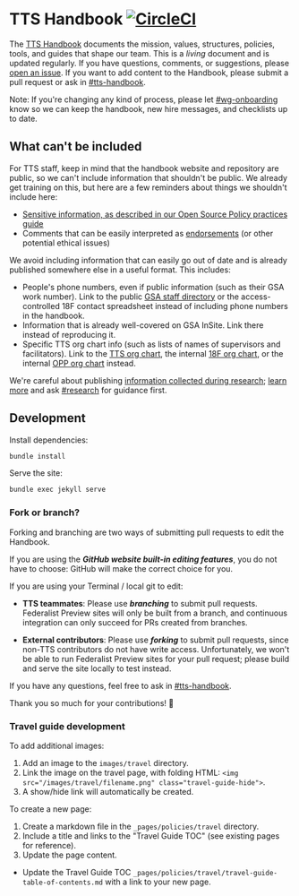 TTS Handbook [![CircleCI](https://circleci.com/gh/18F/handbook.svg?style=svg)](https://circleci.com/gh/18F/handbook)
========================

The [TTS Handbook](https://handbook.18f.gov) documents the mission, values, structures, policies, tools, and guides that shape our team. This is a _living_ document and is updated regularly. If you have questions, comments, or suggestions, please
[open an issue](https://github.com/18F/handbook/issues). If you want to add content to the Handbook, please submit a pull request or ask in [#tts-handbook](https://gsa-tts.slack.com/messages/tts-handbook).

Note: If you're changing any kind of process, please let [#wg-onboarding](https://gsa-tts.slack.com/messages/wg-onboarding) know so we can keep the handbook, new hire messages, and checklists up to date.

## What can't be included

For TTS staff, keep in mind that the handbook website and repository are public, so we can't include information that shouldn't be public. We already get training on this, but here are a few reminders about things we shouldn't include here:

* [Sensitive information, as described in our Open Source Policy practices guide](https://github.com/18F/open-source-policy/blob/master/practice.md#protecting-sensitive-information)
* Comments that can be easily interpreted as [endorsements](https://www.oge.gov/web/oge.nsf/Use%20of%20Government%20Position%20and%20Resources/17593AE8B3A597C685257E96006364E4?opendocument) (or other potential ethical issues)

We avoid including information that can easily go out of date and is already published somewhere else in a useful format. This includes:

* People's phone numbers, even if public information (such as their GSA work number). Link to the public [GSA staff directory](http://www.gsa.gov/portal/staffDirectory/searchStaffDirectory) or the access-controlled 18F contact spreadsheet instead of including phone numbers in the handbook.
* Information that is already well-covered on GSA InSite. Link there instead of reproducing it.
* Specific TTS org chart info (such as lists of names of supervisors and facilitators). Link to the [TTS org chart](https://handbook.18f.gov/tts-org-chart/), the internal [18F org chart](https://handbook.18f.gov/org-chart/), or the internal [OPP org chart](https://handbook.18f.gov/opp-org-chart/) instead.

We're careful about publishing [information collected during research](https://handbook.18f.gov/research-guidelines/); [learn more](https://docs.google.com/document/d/1Xp4LxbW6cx61rXrsnnfIPCz6cglovHzZeEjCcnpIeaM/edit) and ask [#research](https://gsa-tts.slack.com/archives/research) for guidance first.

## Development

Install dependencies:

```bash
bundle install
```

Serve the site:

```bash
bundle exec jekyll serve
```

### Fork or branch?

Forking and branching are two ways of submitting pull requests to edit the Handbook.

If you are using the ***GitHub website built-in editing features***, you do not have to choose: GitHub will make the correct choice for you.

If you are using your Terminal / local git to edit:

* **TTS teammates**: Please use ***branching*** to submit pull requests. Federalist Preview sites will only be built from a branch, and continuous integration can only succeed for PRs created from branches.

* **External contributors**: Please use ***forking*** to submit pull requests, since non-TTS contributors do not have write access. Unfortunately, we won't be able to run Federalist Preview sites for your pull request; please build and serve the site locally to test instead.

If you have any questions, feel free to ask in [#tts-handbook](https://gsa-tts.slack.com/messages/tts-handbook).

Thank you so much for your contributions! :tada:

### Travel guide development

To add additional images:

1. Add an image to the `images/travel` directory.
1. Link the image on the travel page, with folding HTML: `<img src="/images/travel/filename.png" class="travel-guide-hide">`.
1. A show/hide link will automatically be created.

To create a new page:

1. Create a markdown file in the `_pages/policies/travel` directory.
1. Include a title and links to the "Travel Guide TOC" (see existing pages for reference).
1. Update the page content.
* Update the Travel Guide TOC `_pages/policies/travel/travel-guide-table-of-contents.md` with a link to your new page.
